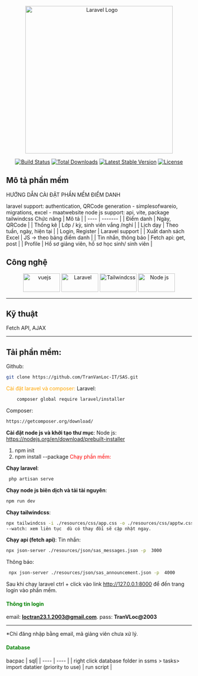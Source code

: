 <p align="center"><a href="https://laravel.com" target="_blank"><img src="https://raw.githubusercontent.com/laravel/art/master/logo-lockup/5%20SVG/2%20CMYK/1%20Full%20Color/laravel-logolockup-cmyk-red.svg" width="400" alt="Laravel Logo"></a></p>

<p align="center">
<a href="https://github.com/laravel/framework/actions"><img src="https://github.com/laravel/framework/workflows/tests/badge.svg" alt="Build Status"></a>
<a href="https://packagist.org/packages/laravel/framework"><img src="https://img.shields.io/packagist/dt/laravel/framework" alt="Total Downloads"></a>
<a href="https://packagist.org/packages/laravel/framework"><img src="https://img.shields.io/packagist/v/laravel/framework" alt="Latest Stable Version"></a>
<a href="https://packagist.org/packages/laravel/framework"><img src="https://img.shields.io/packagist/l/laravel/framework" alt="License"></a>
</p>


## Mô tả phần mềm
HƯỚNG DẪN CÀI ĐẶT PHẦN MỀM ĐIỂM DANH

laravel support: authentication, QRCode generation - simplesofwareio, migrations, excel - maatwebsite
node js support: api, vite, package tailwindcss
Chức năng | Mô tả |
| ---- | ------- |
| Điểm danh | Ngày, QRCode |
| Thống kê | Lớp / kỳ, sinh viên vắng /nghỉ |
| Lịch dạy | Theo tuần, ngày, hiện  tại |
| Login, Register | Laravel support |
| Xuất danh sách Excel | JS -> theo bảng điểm danh |
| Tin nhắn, thông báo | Fetch api: get, post |
| Profile | Hồ sơ giảng viên, hồ sơ học sinh/ sinh viên |
## Công nghệ

<p align="center">
<a href="https://vuejs.org/"><img width="100" height="50" src="https://cdn.jsdelivr.net/gh/devicons/devicon/icons/vuejs/vuejs-original-wordmark.svg" alt="vuejs"></a>
<a href="https://packagist.org/packages/laravel/framework"><img width="100" height="50" src="https://th.bing.com/th/id/OIP.4loA0ctgFlwKXLVqvDoA7wHaFj?w=197&h=180&c=7&r=0&o=5&dpr=1.6&pid=1.7" alt="Laravel"></a>
<a href="https://tailwindcss.com/brand"><img width="100" height="50" src="https://www.bing.com/th/id/OIP.DAd4ProxJ7RhaQ6iJZxoSAHaHT?w=167&h=180&c=7&r=0&o=5&dpr=1.6&pid=1.7" alt="Tailwindcss"></a>
<a href="https://nodejs.org/en"><img src="https://cdn.jsdelivr.net/gh/devicons/devicon/icons/nodejs/nodejs-original-wordmark.svg" alt="Node js" width="100" height="50"></a>
</p>
<hr>

## Kỹ thuật
Fetch API, AJAX
<hr>

## Tải phần mềm:
Github: 
```bash 
git clone https://github.com/TranVanLoc-IT/SAS.git
```
<font color="orange">Cài đặt laravel và composer:</font>
Laravel: 

``` bash
    composer global require laravel/installer
```
Composer: 

```bash 
https://getcomposer.org/download/
```
**Cài đặt node js và khởi tạo thư mục**:
Node js: https://nodejs.org/en/download/prebuilt-installer
 
1. npm init
2. npm install --package 
<font color="red">Chạy phần mềm:</font>

**Chạy laravel**:
``` bash
 php artisan serve 
```
 
**Chạy node js biên dịch và tải tài nguyên**: 
``` bash
npm run dev
```
**Chạy tailwindcss**: 
``` bash
npx tailwindcss -i ./resources/css/app.css -o ./resources/css/apptw.css –watch
--watch: xem liên tục  dù có thay đổi sẽ cập nhật ngay.
```

**Chạy api (fetch api)**:
Tin nhắn: 
``` bash
npx json-server ./resources/json/sas_messages.json -p  3000
``` 
Thông báo:
``` bash
 npx json-server ./resources/json/sas_announcement.json -p  4000
``` 
Sau khi chạy laravel ctrl + click vào link  http://127.0.0.1:8000 để đến trang login vào phần mềm.
 
<h4 style="color: green">Thông tin login</h4>

email: **loctran23.1.2003@gmail.com**. pass: **TranVLoc@2003**
<hr>
*Chỉ đăng nhập bằng email, mã giảng viên chưa xử lý.

<h4 style="color: green">Database</h4>
bacpac | sql|
| ---- | ---- |
| right click database folder in ssms > tasks> import datatier (priority to use) | run script |